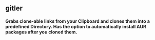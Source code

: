## gitler
#### Grabs clone-able links from your Clipboard and clones them into a predefined Directory. Has the option to automatically install AUR packages after you cloned them. 
